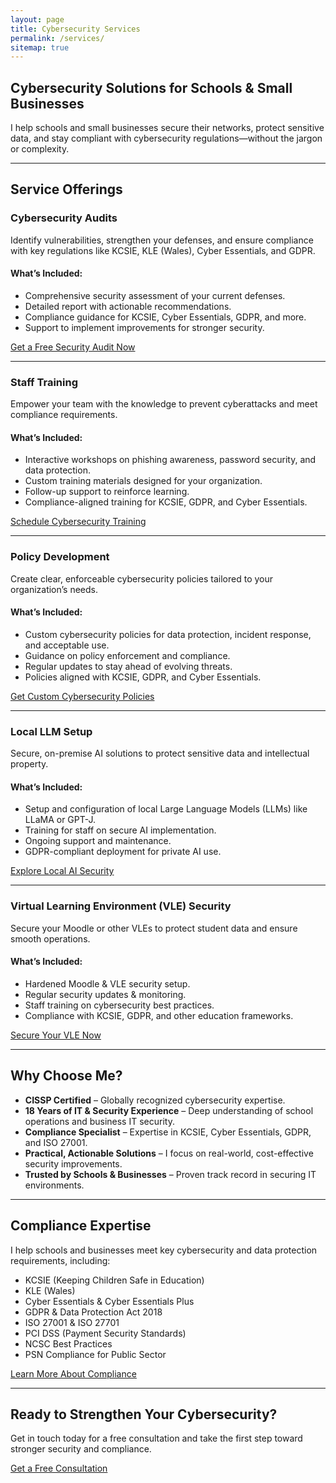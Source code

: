 ```yaml
---
layout: page
title: Cybersecurity Services
permalink: /services/
sitemap: true
---
```


## Cybersecurity Solutions for Schools & Small Businesses

I help schools and small businesses secure their networks, protect sensitive data, and stay compliant with cybersecurity regulations—without the jargon or complexity.

---

## Service Offerings

### Cybersecurity Audits
Identify vulnerabilities, strengthen your defenses, and ensure compliance with key regulations like KCSIE, KLE (Wales), Cyber Essentials, and GDPR.

#### What’s Included:
- Comprehensive security assessment of your current defenses.
- Detailed report with actionable recommendations.
- Compliance guidance for KCSIE, Cyber Essentials, GDPR, and more.
- Support to implement improvements for stronger security.

[Get a Free Security Audit Now](/contact/)

---

### Staff Training
Empower your team with the knowledge to prevent cyberattacks and meet compliance requirements.

#### What’s Included:
- Interactive workshops on phishing awareness, password security, and data protection.
- Custom training materials designed for your organization.
- Follow-up support to reinforce learning.
- Compliance-aligned training for KCSIE, GDPR, and Cyber Essentials.

[Schedule Cybersecurity Training](/contact/)

---

### Policy Development
Create clear, enforceable cybersecurity policies tailored to your organization’s needs.

#### What’s Included:
- Custom cybersecurity policies for data protection, incident response, and acceptable use.
- Guidance on policy enforcement and compliance.
- Regular updates to stay ahead of evolving threats.
- Policies aligned with KCSIE, GDPR, and Cyber Essentials.

[Get Custom Cybersecurity Policies](/contact/)

---

### Local LLM Setup
Secure, on-premise AI solutions to protect sensitive data and intellectual property.

#### What’s Included:
- Setup and configuration of local Large Language Models (LLMs) like LLaMA or GPT-J.
- Training for staff on secure AI implementation.
- Ongoing support and maintenance.
- GDPR-compliant deployment for private AI use.

[Explore Local AI Security](/contact/)

---

### Virtual Learning Environment (VLE) Security
Secure your Moodle or other VLEs to protect student data and ensure smooth operations.

#### What’s Included:
- Hardened Moodle & VLE security setup.
- Regular security updates & monitoring.
- Staff training on cybersecurity best practices.
- Compliance with KCSIE, GDPR, and other education frameworks.

[Secure Your VLE Now](/contact/)

---

## Why Choose Me?
- **CISSP Certified** – Globally recognized cybersecurity expertise.
- **18 Years of IT & Security Experience** – Deep understanding of school operations and business IT security.
- **Compliance Specialist** – Expertise in KCSIE, Cyber Essentials, GDPR, and ISO 27001.
- **Practical, Actionable Solutions** – I focus on real-world, cost-effective security improvements.
- **Trusted by Schools & Businesses** – Proven track record in securing IT environments.

---

## Compliance Expertise
I help schools and businesses meet key cybersecurity and data protection requirements, including:

- KCSIE (Keeping Children Safe in Education)
- KLE (Wales)
- Cyber Essentials & Cyber Essentials Plus
- GDPR & Data Protection Act 2018
- ISO 27001 & ISO 27701
- PCI DSS (Payment Security Standards)
- NCSC Best Practices
- PSN Compliance for Public Sector

[Learn More About Compliance](/contact/)

---

## Ready to Strengthen Your Cybersecurity?
Get in touch today for a free consultation and take the first step toward stronger security and compliance.

[Get a Free Consultation](/contact/)
